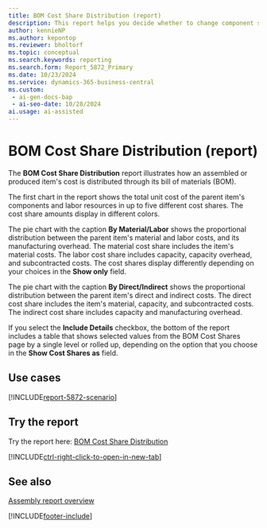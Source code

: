 ```yaml
---
title: BOM Cost Share Distribution (report)
description: This report helps you decide whether to change component suppliers, or replace internal resources with outsourced labor (or vice versa). It also helps you review and modify an item's bill of materials.
author: kennieNP
ms.author: kepontop
ms.reviewer: bholtorf
ms.topic: conceptual
ms.search.keywords: reporting
ms.search.form: Report_5872_Primary
ms.date: 10/23/2024
ms.service: dynamics-365-business-central
ms.custom:
 - ai-gen-docs-bap
 - ai-seo-date: 10/28/2024
ai.usage: ai-assisted
---
```


# BOM Cost Share Distribution (report)

The **BOM Cost Share Distribution** report illustrates how an assembled or produced item's cost is distributed through its bill of materials (BOM).

The first chart in the report shows the total unit cost of the parent item's components and labor resources in up to five different cost shares. The cost share amounts display in different colors.

The pie chart with the caption **By Material/Labor** shows the proportional distribution between the parent item's material and labor costs, and its manufacturing overhead. The material cost share includes the item's material costs. The labor cost share includes capacity, capacity overhead, and subcontracted costs. The cost shares display differently depending on your choices in the **Show only** field.

The pie chart with the caption **By Direct/Indirect** shows the proportional distribution between the parent item's direct and indirect costs. The direct cost share includes the item's material, capacity, and subcontracted costs. The indirect cost share includes capacity and manufacturing overhead.

If you select the **Include Details** checkbox, the bottom of the report includes a table that shows selected values from the BOM Cost Shares page by a single level or rolled up, depending on the option that you choose in the **Show Cost Shares as** field.

## Use cases

[!INCLUDE[report-5872-scenario](../includes/report-5872-scenario-include.md)]

<!-- 

Prompt

Below is a report in an ERP system. Provide 3-4 use cases for different personas working with fixed asset management or finance for fixed assets.

Format like this:    
  
As a <persona>, use the report to    
* use case 1  
* use case 2    

Do not capitalize the persona names. 

Do not start lines with "Use the data to"

## Report name
BOM Cost Share Distribution

## Report description
The *BOM Cost Share Distribution* report shows graphically how an assembled or produced item's cost is distributed through its bill of material (BOM).
The first chart in the report shows the total unit cost of the parent item's components and labor resources broken down in up to five different cost shares, and represented graphically with different colors.
The pie chart with the caption *By Material/Labor* shows the proportional distribution between the parent item's material and labor costs, as well as its own manufacturing overhead. The material cost share includes the item's material costs. The labor cost share includes capacity, capacity overhead and subcontracted costs. The cost shares are displayed differently depending on your choices in the **Show only** field.
The pie chart with the caption *By Direct/Indirect* shows the proportional distribution between the parent item's direct and indirect costs. The direct cost share includes the item's material, capacity, and subcontracted costs. The indirect cost share includes capacity overhead and manufacturing overhead.
The table at the bottom of the report is included when you select the Include Details check box. It shows selected values from the BOM Cost Shares window by single level or rolled up, depending on the option that you choose in the Show Cost Shares as field.

### What the report does

### Use cases
Help decide whether to change component suppliers, replace internal capacity usage with outsourced labor, or vice versa, or when reviewing and modifying an item's bill of material (BOM).

Please include your data sources and URLs

-->

## Try the report

Try the report here: [BOM Cost Share Distribution](https://businesscentral.dynamics.com?report=5872)

[!INCLUDE[ctrl-right-click-to-open-in-new-tab](../includes/ctrl-right-click-to-open-in-new-tab.md)]

## See also

[Assembly report overview](../assembly-reports.md)  

[!INCLUDE[footer-include](../includes/footer-banner.md)]
